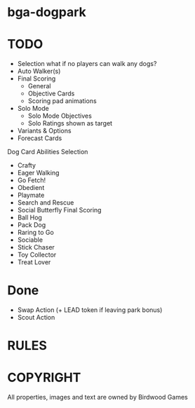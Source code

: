 # bga-dogpark

# TODO
- Selection what if no players can walk any dogs?
- Auto Walker(s)
- Final Scoring
  - General
  - Objective Cards
  - Scoring pad animations
- Solo Mode
  - Solo Mode Objectives
  - Solo Ratings shown as target
- Variants & Options
- Forecast Cards

Dog Card Abilities
Selection
- Crafty
- Eager
Walking
- Go Fetch!
- Obedient
- Playmate
- Search and Rescue
- Social Butterfly
Final Scoring
- Ball Hog
- Pack Dog
- Raring to Go
- Sociable
- Stick Chaser
- Toy Collector
- Treat Lover

# Done
- Swap Action (+ LEAD token if leaving park bonus)
- Scout Action


# RULES

# COPYRIGHT
All properties, images and text are owned by Birdwood Games



 